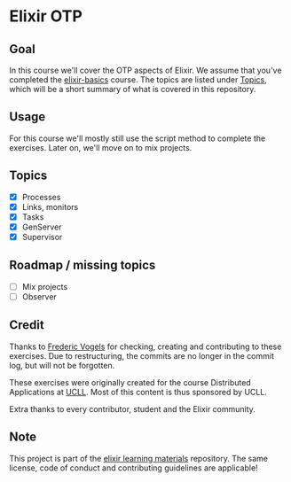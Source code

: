 # Elixir OTP

## Goal

In this course we'll cover the OTP aspects of Elixir. We assume that you've completed the [elixir-basics](https://github.com/WannesFransen1994/elixir-basics) course. The topics are listed under [Topics](#topics), which will be a short summary of what is covered in this repository.

## Usage

For this course we'll mostly still use the script method to complete the exercises. Later on, we'll move on to mix projects.

## Topics

- [X] Processes
- [X] Links, monitors
- [X] Tasks
- [X] GenServer
- [X] Supervisor

## Roadmap / missing topics

- [ ] Mix projects
- [ ] Observer

## Credit

Thanks to [Frederic Vogels](https://github.com/fvogels) for checking, creating and contributing to these exercises. Due to restructuring, the commits are no longer in the commit log, but will not be forgotten.

These exercises were originally created for the course Distributed Applications at [UCLL](https://www.ucll.be/). Most of this content is thus sponsored by UCLL.

Extra thanks to every contributor, student and the Elixir community.

## Note

This project is part of the [elixir learning materials](https://github.com/WannesFransen1994/elixir-learning-materials) repository. The same license, code of conduct and contributing guidelines are applicable!
